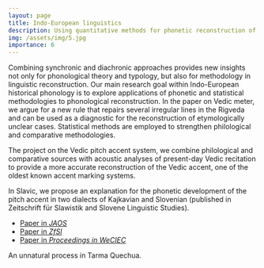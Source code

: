 ```yaml
---
layout: page
title: Indo-European linguistics
description: Using quantitative methods for phonetic reconstruction of Proto-Indo-European and its daughter languages
img: /assets/img/5.jpg
importance: 6
---
```


Combining synchronic and diachronic approaches provides new insights not only for phonological theory and typology, but also for methodology in linguistic reconstruction. Our main research goal within Indo-European historical phonology is to explore applications of phonetic and statistical methodologies to phonological reconstruction. In the paper on Vedic meter, we argue for a new rule that repairs several irregular lines in the Rigveda and can be used as a diagnostic for the reconstruction of etymologically unclear cases. Statistical methods are employed to strengthen philological and comparative methodologies.

The project on the Vedic pitch accent system, we combine philological and comparative sources with acoustic analyses of present-day Vedic recitation to provide a more accurate reconstruction of the Vedic accent, one of the oldest known accent marking systems.

In Slavic, we propose an explanation for the phonetic development of the pitch accent in two dialects of Kajkavian and Slovenian (published in Zeitschrift für Slawistik and Slovene Linguistic Studies).


* [Paper in *JAOS*](https://www.jstor.org/stable/10.7817/jameroriesoci.135.3.541#metadata_info_tab_contents)
* [Paper in *ZfSl*](https://www.degruyter.com/view/journals/slaw/60/1/article-p33.xml)
* [Paper in *Proceedings in WeCIEC*](https://gbegus.github.io/assets/pdf/begus_the_phonetics_of_independent_svarita_in_vedic.pdf)


<div class="row">
    <div class="col-sm mt-3 mt-md-0">
        <img class="img-fluid rounded z-depth-1" src="{{ '/assets/img/5.jpg' | relative_url }}" alt="" title="example image"/>
    </div>
</div>
<div class="caption">
    An unnatural process in Tarma Quechua. 
</div>

